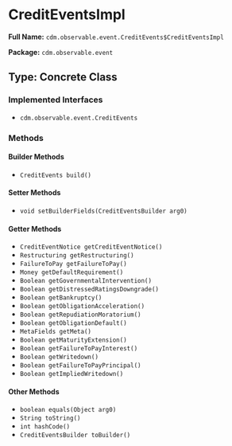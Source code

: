 # CreditEventsImpl

**Full Name:** `cdm.observable.event.CreditEvents$CreditEventsImpl`

**Package:** `cdm.observable.event`

## Type: Concrete Class

### Implemented Interfaces

- `cdm.observable.event.CreditEvents`

### Methods

#### Builder Methods

- `CreditEvents build()`

#### Setter Methods

- `void setBuilderFields(CreditEventsBuilder arg0)`

#### Getter Methods

- `CreditEventNotice getCreditEventNotice()`
- `Restructuring getRestructuring()`
- `FailureToPay getFailureToPay()`
- `Money getDefaultRequirement()`
- `Boolean getGovernmentalIntervention()`
- `Boolean getDistressedRatingsDowngrade()`
- `Boolean getBankruptcy()`
- `Boolean getObligationAcceleration()`
- `Boolean getRepudiationMoratorium()`
- `Boolean getObligationDefault()`
- `MetaFields getMeta()`
- `Boolean getMaturityExtension()`
- `Boolean getFailureToPayInterest()`
- `Boolean getWritedown()`
- `Boolean getFailureToPayPrincipal()`
- `Boolean getImpliedWritedown()`

#### Other Methods

- `boolean equals(Object arg0)`
- `String toString()`
- `int hashCode()`
- `CreditEventsBuilder toBuilder()`

